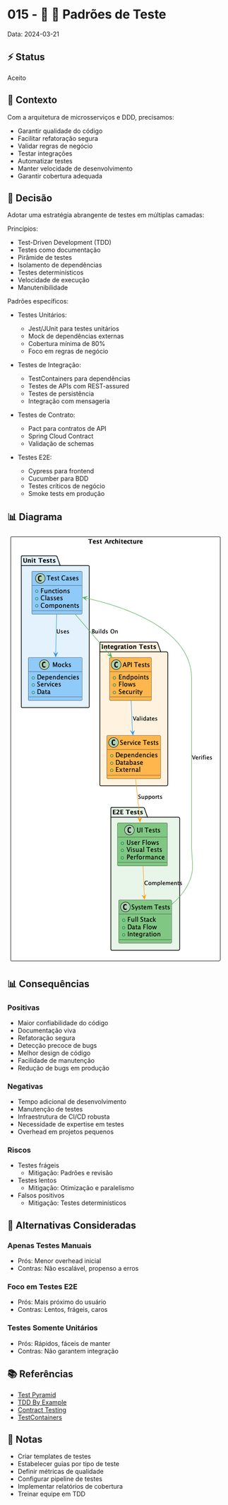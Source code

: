 # 015 - 📝 🧪 Padrões de Teste

Data: 2024-03-21

## ⚡ Status

Aceito

## 🎯 Contexto

Com a arquitetura de microsserviços e DDD, precisamos:
- Garantir qualidade do código
- Facilitar refatoração segura
- Validar regras de negócio
- Testar integrações
- Automatizar testes
- Manter velocidade de desenvolvimento
- Garantir cobertura adequada

## 🔨 Decisão

Adotar uma estratégia abrangente de testes em múltiplas camadas:

Princípios:
- Test-Driven Development (TDD)
- Testes como documentação
- Pirâmide de testes
- Isolamento de dependências
- Testes determinísticos
- Velocidade de execução
- Manutenibilidade

Padrões específicos:
- Testes Unitários:
  - Jest/JUnit para testes unitários
  - Mock de dependências externas
  - Cobertura mínima de 80%
  - Foco em regras de negócio

- Testes de Integração:
  - TestContainers para dependências
  - Testes de APIs com REST-assured
  - Testes de persistência
  - Integração com mensageria

- Testes de Contrato:
  - Pact para contratos de API
  - Spring Cloud Contract
  - Validação de schemas

- Testes E2E:
  - Cypress para frontend
  - Cucumber para BDD
  - Testes críticos de negócio
  - Smoke tests em produção

## 📊 Diagrama

![Diagrama de Padrões de Teste](diagrams/adr-015-test-patterns.png)

## 📊 Consequências

### Positivas

- Maior confiabilidade do código
- Documentação viva
- Refatoração segura
- Detecção precoce de bugs
- Melhor design de código
- Facilidade de manutenção
- Redução de bugs em produção

### Negativas

- Tempo adicional de desenvolvimento
- Manutenção de testes
- Infraestrutura de CI/CD robusta
- Necessidade de expertise em testes
- Overhead em projetos pequenos

### Riscos

- Testes frágeis
  - Mitigação: Padrões e revisão
- Testes lentos
  - Mitigação: Otimização e paralelismo
- Falsos positivos
  - Mitigação: Testes determinísticos

## 🔄 Alternativas Consideradas

### Apenas Testes Manuais
- Prós: Menor overhead inicial
- Contras: Não escalável, propenso a erros

### Foco em Testes E2E
- Prós: Mais próximo do usuário
- Contras: Lentos, frágeis, caros

### Testes Somente Unitários
- Prós: Rápidos, fáceis de manter
- Contras: Não garantem integração

## 📚 Referências

- [Test Pyramid](https://martinfowler.com/articles/practical-test-pyramid.html)
- [TDD By Example](https://www.amazon.com/Test-Driven-Development-Kent-Beck/dp/0321146530)
- [Contract Testing](https://pact.io/)
- [TestContainers](https://www.testcontainers.org/)

## 📝 Notas

- Criar templates de testes
- Estabelecer guias por tipo de teste
- Definir métricas de qualidade
- Configurar pipeline de testes
- Implementar relatórios de cobertura
- Treinar equipe em TDD 
